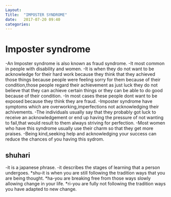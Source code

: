 ```yaml
---
Layout: 
Title:  "IMPOSTER SYNDROME"
date:   2017-07-20 09:40
categories: 
---
```

# Imposter syndrome
-An Imposter syndrome is also known as fraud syndrome.
-It most common in  people with disability and women.
-It is when they do not want to be acknowledge for their hard work because
 they think that they achieved those things because people were feeling sorry for them
 because of their condition,those people regard their achievement as just luck they do 
 not believe that they can achieve certain things or they can be able to do good because
 of their condition.
-In most cases these people dont want to be exposed because they think they are fraud.
-Imposter syndrome have symptoms which are overworking,imperfections not acknowledging their achivements.
-The individuals usually say that they probably got luck to receive an acknowledgement or end up having 
the pressure of not  wanting to fail,that would result to them always striving for perfection. 
-Most women who have this syndrome usually use their charm so that they get more praises.
-Being kind,seeking help and acknowledging your success can reduce the chances of you having this sydrom.

## shuhari
-it is a japanese phrase.
-it describes the stages of learning that a person undergoes.
*shu-it is when you are still following the tradition ways that you are being thought.
*ha-you are breaking free from those ways slowly allowing change in your life.
*ri-you are fully not following the tradition ways you have adapted to new change.